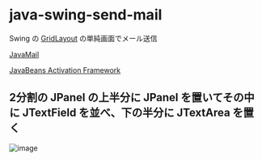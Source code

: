 # java-swing-send-mail
Swing の [GridLayout](https://docs.oracle.com/javase/jp/11/docs/api/java.desktop/java/awt/GridLayout.html) の単純画面でメール送信

[JavaMail](https://javaee.github.io/javamail/)

[JavaBeans Activation Framework](https://mvnrepository.com/artifact/com.sun.activation/javax.activation)

## 2分割の JPanel の上半分に JPanel を置いてその中に JTextField を並べ、下の半分に JTextArea を置く

![image](https://user-images.githubusercontent.com/1501327/131048507-dac828e5-3bc5-4275-aeee-8ad4727c09cc.png)

